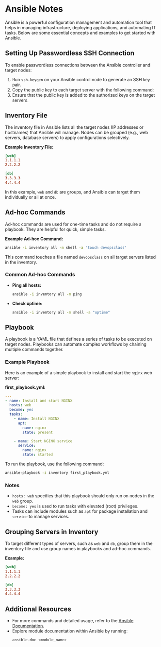 
# Ansible Notes

Ansible is a powerful configuration management and automation tool that helps in managing infrastructure, deploying applications, and automating IT tasks. Below are some essential concepts and examples to get started with Ansible.

## Setting Up Passwordless SSH Connection

To enable passwordless connections between the Ansible controller and target nodes:

1. Run `ssh-keygen` on your Ansible control node to generate an SSH key pair.
2. Copy the public key to each target server with the following command:
3. Ensure that the public key is added to the authorized keys on the target servers.

## Inventory File

The inventory file in Ansible lists all the target nodes (IP addresses or hostnames) that Ansible will manage. Nodes can be grouped (e.g., web servers, database servers) to apply configurations selectively.

**Example Inventory File:**

```ini
[web]
1.1.1.1
2.2.2.2

[db]
3.3.3.3
4.4.4.4
```

In this example, `web` and `db` are groups, and Ansible can target them individually or all at once.

## Ad-hoc Commands

Ad-hoc commands are used for one-time tasks and do not require a playbook. They are helpful for quick, simple tasks.

**Example Ad-hoc Command:**

```bash
ansible -i inventory all -m shell -a "touch devopsclass"
```

This command touches a file named `devopsclass` on all target servers listed in the inventory.

### Common Ad-hoc Commands

- **Ping all hosts:**
  ```bash
  ansible -i inventory all -m ping
  ```

- **Check uptime:**
  ```bash
  ansible -i inventory all -m shell -a "uptime"
  ```

## Playbook

A playbook is a YAML file that defines a series of tasks to be executed on target nodes. Playbooks can automate complex workflows by chaining multiple commands together.

### Example Playbook

Here is an example of a simple playbook to install and start the `nginx` web server:

**first_playbook.yml:**

```yaml
---
- name: Install and start NGINX
  hosts: web
  become: yes
  tasks:
    - name: Install NGINX
      apt:
        name: nginx
        state: present

    - name: Start NGINX service
      service:
        name: nginx
        state: started
```

To run the playbook, use the following command:

```bash
ansible-playbook -i inventory first_playbook.yml
```

### Notes

- `hosts: web` specifies that this playbook should only run on nodes in the `web` group.
- `become: yes` is used to run tasks with elevated (root) privileges.
- Tasks can include modules such as `apt` for package installation and `service` to manage services.

## Grouping Servers in Inventory

To target different types of servers, such as `web` and `db`, group them in the inventory file and use group names in playbooks and ad-hoc commands.

**Example:**

```ini
[web]
1.1.1.1
2.2.2.2

[db]
3.3.3.3
4.4.4.4
```

## Additional Resources

- For more commands and detailed usage, refer to the [Ansible Documentation](https://docs.ansible.com/).
- Explore module documentation within Ansible by running:
  ```bash
  ansible-doc <module_name>
  ```
